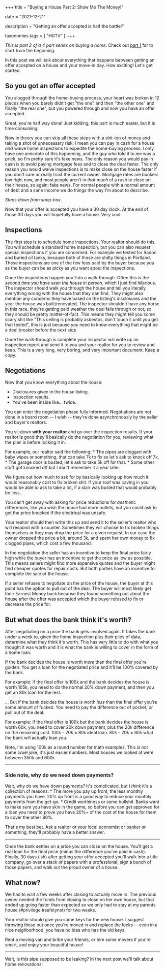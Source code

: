 +++
title = "Buying a House Part 2: Show Me The Money!"

date = "2021-12-21"

description = "Getting an offer accepted is half the battle!"

taxonomies.tags = [
    "HGTV"
]
+++

*This is part 2 of a 4 part series on buying a home*. Check out [part 1](@/buying-a-house-01-lets-go-shopping.md) for to start from the beginning.

In this post we will talk about everything that happens between getting an offer accepted on a house and your move-in day.
How exciting!
Let's get started.

## So you got an offer accepted

You slogged through the home-buying process, your heart was broken in 12
pieces when you barely didn't get "the one" and then "the other one" and
finally "the real one", but you powered through and now you have an
offer accepted.

Great, you're half way done! Just kidding, this part is much easier, but
it is time consuming.

Now in theory you can skip all these steps with a shit-ton of money and
taking a shot of unnecessary risk. I mean you can pay in cash for a
house *and* waive home inspections to expedite the home-buying process.
I only have one anecdote of this happening, and the guy who told it to
me was a prick, so I'm pretty sure it's fake news. The only reason you
would pay in cash is to avoid paying mortgage fees and to close the deal
faster. The only reason you would waive inspections is to make close on
the house faster if you don't care or really trust the current owner.
Mortgage rates are bonkers low right now, and most people aren't in
*that much* of a rush to close on their house, so again: fake news. For
normal people with a normal amount of debt and a sane income we do
things the way I'm about to describe.

*Steps down from soap-box*.

Now that your offer is accepted you have a 30 day clock. At the end of
those 30 days you will hopefully have a house. Very cool.

## Inspections

The first step is to schedule home inspections. Your realtor should do
this. You will schedule a standard home inspection, but you can also
request special inspections if you are concerned. For example we tested
for Radon and buried oil tanks, because both of those are shitty things
in Portland. These inspections are one of the few fees paid by the buyer
because you as the buyer can be as picky as you want about the
inspections.

Once the inspections happen you'll do a walk-through. Often this is the
*second time you have seen the house in person*, which I just find
hilarious. The inspector should walk you through the house and tell you
literally everything wrong with the house that they can find. They might
also mention any concerns they have based on the listing's disclosures
and the year the house was built/renovated. The inspector shouldn't have
any horse in this race, they're getting paid weather the deal falls
through or not, so they should be pretty matter-of-fact. This means they
might tell you some scary shit like "This ceiling is probably asbestos,
don't touch it until you get that tested", this is just because you need
to know everything that might be a deal breaker before the next step.

Once the walk-through is complete your inspector will write up an
inspection report and send it to you and your realtor for you to review
and keep. This is a very long, very boring, and very important document.
Keep a copy.

## Negotiations

Now that you know everything about the house:

- Disclosures given in the house listing.
- Inspection results.
- You've been inside like... twice.

You can enter the negotiation phase fully informed. Negotiations are not
done in a board room -- I wish -- they're done asynchronously by the
seller and buyer's realtors.

You sit down **with your realtor** and go over the inspection results.
If your realtor is good they'll basically do the negotiation for you,
reviewing what the plan is before locking it in.

For example, our realtor said the following: \* The pipes are clogged
with baby wipes or something, that can take 7k to fix so let's ask to
knock off 7k. \* The garage door is busted, let's ask to take 5k off for
that. \* Some other stuff got knocked off but I don't remember it a year
later.

We figure out how much to ask for by basically looking up how much it
would reasonably cost to fix broken shit. If your roof was caving in you
would be able to ask to take a lot, if a stair was busted that would
probably be less.

You can't get away with asking for price reductions for *aesthetic*
differences, like you wish the house had more outlets, but you could ask
to get the price knocked if the electrical was unsafe.

Your realtor should then write this up and send it to the seller's
realtor who will respond with a counter. Sometimes they will choose to
fix broken things themselves or they may drop the price for a given
request. In our case the owner dropped the price a bit, around 3k, and
spent her own money to fix clogged pipes, which cost a few thousand.

In the negotiation the seller has an incentive to keep the final price
fairly high while the buyer has an incentive to get the price as low as
possible. This means sellers might find more expensive quotes and the
buyer might find cheaper quotes for repair costs. But both parties have
an incentive to complete the sale of the house.

If a seller refuses to negotiate on the price of the house, the buyer at
this point has the option to pull out of the deal. The buyer will most
likely get their Earnest Money back because they found something out
about the house after the offer was accepted which the buyer refused to
fix or decrease the price for.

## But what does the bank think it's worth?

After negotiating on a price the bank gets involved again. It takes the
bank under a week to, given the home inspection plus their piles of
data, determine what they think it's worth. This has very little to do
with what you thought it was worth and it is what the bank is willing to
cover in the form of a home loan.

If the bank decides the house is worth *more* than the final offer
you're golden. You get a loan for the negotiated price and it'll be 100%
covered by the bank.

For example: If the final offer is 100k and the bank decides the house
is worth 105k, you need to do the normal 20% down payment, and then you
get an 80k loan for the rest.

... But if the bank decides the house is worth *less* than the final
offer you're some amount of fucked. You need to pay the difference out
of pocket, or pull out of the deal.

For example: If the final offer is 100k but the bank decides the house
is worth 60k, you need to cover 20k down payment, plus the 20k
difference on the remaining cost. 100k - 20k = 80k ideal loan. 80k - 20k
= 60k what the bank will actually loan you.

Note, I'm using 100k as a round number for math examples. This is not
some cruel joke, it's just easier numbers. Most houses we looked at were
between 350k and 600k.

------------------------------------------------------------------------

### Side note, why do we need down payments?

Wait, why do we have down payments? It's complicated, but I *think* it's
a collection of reasons: \* The more you pay up front, the less monthly
payments you have. 20% up front is a good way to reduce your monthly
payments from the get-go. \* Credit worthiness or some bullshit. Banks
want to make sure you have skin in the game, so before you can get
approved for a loan you need to prove you have 20%+ of the cost of the
house for them to cover the other 80%.

That's my best bet. Ask a realtor or your local economist or banker or
something; they'll probably have a better answer.

------------------------------------------------------------------------

Once the bank settles on a price you can close on the house. You'll get
a real loan for the final price (minus the difference you've paid in
cash). Finally, 30 days (ish) after getting your offer accepted you'll
walk into a title company, go over a stack of papers with a
professional, sign a bunch of those papers, and walk out the proud owner
of a house.

## What now?

We had to wait a few weeks after closing to actually move in. The
previous owner needed the funds from closing to close on her own house,
but that ended up going faster than expected so we only had to stay at
my parents house (#privilege \#safetynet) for two weeks.

Your realtor should give you some keys for the new house. I suggest
throwing those out once you're moved in and replace the locks -- even in
a nice neighborhood, you have no idea who has the old keys.

Rent a moving van and bribe your friends, or hire some movers if you're
smart, and enjoy your beautiful house!

------------------------------------------------------------------------

Wait, is this pipe supposed to be leaking? In the next post we'll talk
about home renovations!
